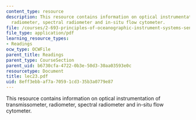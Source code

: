 ```yaml
---
content_type: resource
description: This resource contains information on optical instrumentation of transmissometer,
  radiometer, spectral radiometer and in-situ flow cytometer.
file: /courses/2-693-principles-of-oceanographic-instrument-systems-sensors-and-measurements-13-998-spring-2004/8eff3ebbaf7a70591cd335b3a0779e87_lec23.pdf
file_type: application/pdf
learning_resource_types:
- Readings
ocw_type: OCWFile
parent_title: Readings
parent_type: CourseSection
parent_uid: b6730cfa-4722-0b3e-50d3-30aa03593e0c
resourcetype: Document
title: lec23.pdf
uid: 8eff3ebb-af7a-7059-1cd3-35b3a0779e87
---
```

This resource contains information on optical instrumentation of transmissometer, radiometer, spectral radiometer and in-situ flow cytometer.

